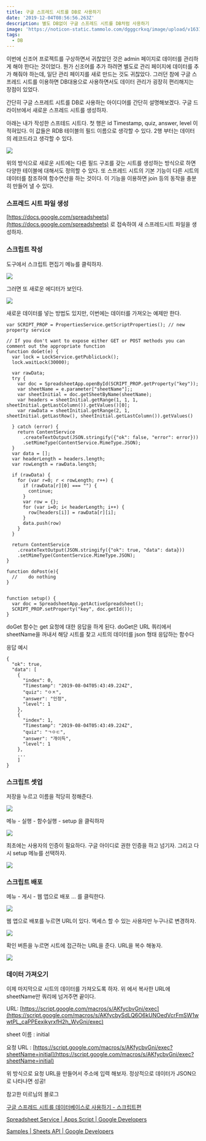 ```yaml
---
title: 구글 스프레드 시트를 DB로 사용하기
date: '2019-12-04T08:56:56.263Z'
description: 별도 DB없이 구글 스프레드 시트를 DB처럼 사용하기
image: 'https://noticon-static.tammolo.com/dgggcrkxq/image/upload/v1631952584/tlog/cover/google-spread-sheet_f8007w.png'
tags:
  - DB
---
```


이번에 신조어 프로젝트를 구상하면서 귀찮았던 것은 admin 페이지로 데이터를 관리하게 해야 한다는 것이었다. 뭔가 신조어를 추가 하려면 별도로 관리 페이지에 데이터를 추가 해줘야 하는데, 일단 관리 페이지를 새로 만드는 것도 귀찮았다. 그러던 참에 구글 스프레드 시트를 이용하면 DB대용으로 사용하면서도 데이터 관리가 굉장히 편리해지는 장점이 있었다.

간단히 구글 스프레트 시트를 DB로 사용하는 아이디어를 간단히 설명해보겠다. 구글 드라이브에서 새로운 스프레드 시트를 생성하자.

아래는 내가 작성한 스프테드 시트다. 첫 행은 id Timestamp, quiz, answer, level 이 적혀있다. 이 값들은 RDB 테이블의 필드 이름으로 생각할 수 있다. 2행 부터는 데이터의 레코드라고 생각할 수 있다.

![](https://noticon-static.tammolo.com/dgggcrkxq/image/upload/v1631952576/tlog/_2019-08-05__9.53.28_svmu6n.png)

위의 방식으로 새로운 시트에는 다른 필드 구조를 갖는 시트를 생성하는 방식으로 하면 다양한 테이블에 대해서도 정의할 수 있다. 또 스프레드 시트의 기본 기능이 다른 시트의 데이터를 참조하여 함수연산을 하는 것이다. 이 기능을 이용하면 join 등의 동작을 충분히 만들어 낼 수 있다.

### 스프레드 시트 파일 생성

[https://docs.google.com/spreadsheets](https://docs.google.com/spreadsheets) 로 접속하여 새 스프레드시트 파일을 생성하자.

### 스크립트 작성

도구에서 스크립트 편집기 메뉴를 클릭하자.

![](https://noticon-static.tammolo.com/dgggcrkxq/image/upload/v1631952576/tlog/_2019-08-05__9.59.10_deeh03.png)

그러면 또 새로운 에디터가 보인다.

![](https://noticon-static.tammolo.com/dgggcrkxq/image/upload/v1631952576/tlog/_2019-08-05__10.00.56_t4yfp7.png)

 새로운 데이터를 넣는 방법도 있지만, 이번에는 데이터를 가져오는 예제만 한다.

    var SCRIPT_PROP = PropertiesService.getScriptProperties(); // new property service
    
    // If you don't want to expose either GET or POST methods you can comment out the appropriate function
    function doGet(e) {
      var lock = LockService.getPublicLock();
      lock.waitLock(30000);
      
      var rawData;
      try {
        var doc = SpreadsheetApp.openById(SCRIPT_PROP.getProperty("key"));
        var sheetName = e.parameter["sheetName"];;
        var sheetInitial = doc.getSheetByName(sheetName);
        var headers = sheetInitial.getRange(1, 1, 1, sheetInitial.getLastColumn()).getValues()[0];
        var rawData = sheetInitial.getRange(2, 1, sheetInitial.getLastRow(), sheetInitial.getLastColumn()).getValues()
        
      } catch (error) {
        return ContentService
          .createTextOutput(JSON.stringify({"ok": false, "error": error}))
          .setMimeType(ContentService.MimeType.JSON);
      }
      var data = [];
      var headerLength = headers.length;
      var rowLength = rawData.length;
        
      if (rawData) {
        for (var r=0; r < rowLength; r++) {
          if (rawData[r][0] === "") {
            continue;
          }
          var row = {};
          for (var i=0; i< headerLength; i++) {
            row[headers[i]] = rawData[r][i];
          }
          data.push(row)
        }
      }
      
      return ContentService
        .createTextOutput(JSON.stringify({"ok": true, "data": data}))
        .setMimeType(ContentService.MimeType.JSON);
    }
    
    function doPost(e){
      //    do nothing
    }
    
    
    function setup() {
      var doc = SpreadsheetApp.getActiveSpreadsheet();
      SCRIPT_PROP.setProperty("key", doc.getId());
    }

doGet 함수는 get 요청에 대한 응답을 하게 된다. doGet은 URL 쿼리에서 sheetName을 꺼내서 해당 시트를 찾고 시트의 데이터를 json 형태 응답하는 함수다

응답 예시

    {
      "ok": true,
      "data": [
        {
          "index": 0,
          "Timestamp": "2019-08-04T05:43:49.224Z",
          "quiz": "ㅇㅈ",
          "answer": "인정",
          "level": 1
        },
        {
          "index": 1,
          "Timestamp": "2019-08-04T05:43:49.224Z",
          "quiz": "ㄱㅇㄷ",
          "answer": "개이득",
          "level": 1
        },
        ...
    	]
    }

### 스크립트 셋업

저장을 누르고 이름을 적당히 정해준다.

![](https://noticon-static.tammolo.com/dgggcrkxq/image/upload/v1631952576/tlog/_2019-08-05__10.12.22_gxkm73.png)

메뉴 - 실행 - 함수실행 - setup 을 클릭하자

![](https://noticon-static.tammolo.com/dgggcrkxq/image/upload/v1631952576/tlog/_2019-08-05__10.13.29_xnnl5v.png)

최초에는 사용자의 인증이 필요하다. 구글 아이디로 권한 인증을 하고 넘기자. 그리고 다시 setup 메뉴를 선택하자.

![](https://noticon-static.tammolo.com/dgggcrkxq/image/upload/v1631952576/tlog/_2019-08-05__10.14.28_ibdf1a.png)

### 스크립트 배포

메뉴 - 게시 - 웹 앱으로 배포 ... 를 클릭한다. 

![](https://noticon-static.tammolo.com/dgggcrkxq/image/upload/v1631952576/tlog/_2019-08-05__10.16.39_z8hvwm.png)

웹 앱으로 배포를 누르면 URL이 있다. 엑세스 할 수 있는 사용자만 누구나로 변경하자.

![](https://noticon-static.tammolo.com/dgggcrkxq/image/upload/v1631952576/tlog/_2019-08-05__10.17.30_gdajam.png)

확인 버튼을 누르면 시트에 접근하는 URL을 준다. URL을 복수 해놓자.

![](https://noticon-static.tammolo.com/dgggcrkxq/image/upload/v1631952576/tlog/_2019-08-05__10.20.10_uuzxmb.png)

### 데이터 가져오기

이제 마지막으로 시트의 데이터를 가져오도록 하자. 위 에서 복사한 URL에 sheetName만 쿼리에 넘겨주면 끝이다.

URL: [https://script.google.com/macros/s/AKfycbvGni/exec](https://script.google.com/macros/s/AKfycbySdLQ6O6kUNOedVcrFmSW1wwtPL_caPPEexikyrxfH2h_WvGni/exec)

sheet 이름 : initial

요청 URL : [https://script.google.com/macros/s/AKfycbvGni/exec?sheetName=initial](https://script.google.com/macros/s/AKfycbvGni/exec?sheetName=initial)

위 방식으로 요청 URL을 만들어서 주소에 입력 해보자. 정상적으로 데이터가 JSON으로 나타나면 성공!

참고한 미르님의 블로그

[구글 스프레드 시트를 데이터베이스로 사용하기 - 스크립트편](https://itmir.tistory.com/598)

[Spreadsheet Service | Apps Script | Google Developers](https://developers.google.com/apps-script/reference/spreadsheet/)

[Samples | Sheets API | Google Developers](https://developers.google.com/sheets/api/samples/)
